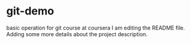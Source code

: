 # git-demo
basic operation for git course at coursera
I am editing the README file. Adding some more details about the project description.
